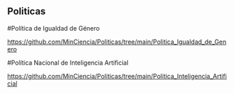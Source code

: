 ## Politicas

#Política de Igualdad de Género

https://github.com/MinCiencia/Politicas/tree/main/Politica_Igualdad_de_Genero


#Política Nacional de Inteligencia Artificial

https://github.com/MinCiencia/Politicas/tree/main/Politica_Inteligencia_Artificial
